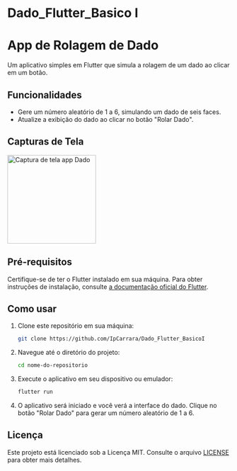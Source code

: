 # Dado_Flutter_Basico I


# App de Rolagem de Dado

Um aplicativo simples em Flutter que simula a rolagem de um dado ao clicar em um botão.

## Funcionalidades

- Gere um número aleatório de 1 a 6, simulando um dado de seis faces.
- Atualize a exibição do dado ao clicar no botão "Rolar Dado".

## Capturas de Tela

<img src="https://drive.google.com/uc?export=view&id=1yQZxZ7NEHlg4xp5TqYgVL4BbQ1gF9Zsd" alt="Captura de tela app Dado" width="200">

## Pré-requisitos

Certifique-se de ter o Flutter instalado em sua máquina. Para obter instruções de instalação, consulte [a documentação oficial do Flutter](https://flutter.dev/docs/get-started/install).

## Como usar

1. Clone este repositório em sua máquina:

   ```bash
   git clone https://github.com/IpCarrara/Dado_Flutter_BasicoI
   ```

2. Navegue até o diretório do projeto:

   ```bash
   cd nome-do-repositorio
   ```

3. Execute o aplicativo em seu dispositivo ou emulador:

   ```bash
   flutter run
   ```

4. O aplicativo será iniciado e você verá a interface do dado. Clique no botão "Rolar Dado" para gerar um número aleatório de 1 a 6.


## Licença

Este projeto está licenciado sob a Licença MIT. Consulte o arquivo [LICENSE](LICENSE) para obter mais detalhes.
```
